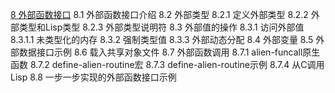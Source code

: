 [8 外部函数接口](08.md)
    8.1 外部函数接口介绍
    8.2 外部类型
        8.2.1 定义外部类型
        8.2.2 外部类型和Lisp类型
        8.2.3 外部类型说明符
    8.3 外部值的操作
        8.3.1 访问外部值
            8.3.1.1 未类型化的内存
        8.3.2 强制类型值
        8.3.3 外部动态分配
    8.4 外部变量
    8.5 外部数据接口示例
    8.6 载入共享对象文件
    8.7 外部函数调用
        8.7.1 alien-funcall原生函数
        8.7.2 define-alien-routine宏
        8.7.3 define-alien-routine示例
        8.7.4 从C调用Lisp
    8.8 一步一步实现的外部函数接口示例